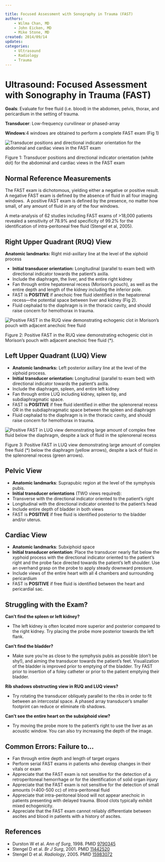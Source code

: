 ```yaml
---

title: Focused Assessment with Sonography in Trauma (FAST)
authors:
    - Wilma Chan, MD
    - John Eicken, MD 
    - Mike Stone, MD
created: 2014/09/14
updates:
categories:
    - Ultrasound
    - Radiology
    - Trauma
---
```


# Ultrasound: Focused Assessment with Sonography in Trauma (FAST)

**Goals**: Evaluate for free fluid (i.e. blood) in the abdomen, pelvis, thorax, and pericardium in the setting of trauma.

**Transducer**: Low-frequency curvilinear or phased-array

**Windows**:4 windows are obtained to perform a complete FAST exam (Fig 1)

![Transducer positions and directional indicator orientation for the abdominal and cardiac views in the FAST exam](image-1.png)

Figure 1: Transducer positions and directional indicator orientation (white dot) for the abdominal and cardiac views in the FAST exam

## Normal Reference Measurements

The FAST exam is dichotomous, yielding either a negative or positive result.  A negative FAST exam is defined by the absence of fluid in all four imaging windows.  A positive FAST exam is defined by the presence, no matter how small, of any amount of fluid in any of the four windows.

A meta-analysis of 62 studies including FAST exams of >18,000 patients revealed a sensitivity of 78.9% and specificity of 99.2% for the identification of intra-peritoneal free fluid (Stengel et al, 2005).

## Right Upper Quadrant (RUQ) View

**Anatomic landmarks:** Right mid-axillary line at the level of the xiphoid process

- **Initial transducer orientation:** Longitudinal (parallel to exam bed) with directional indicator towards the patient’s axilla.
- Include the diaphragm, the liver, and the entire right kidney
- Fan through entire hepatorenal recess (Morison’s pouch), as well as the entire depth and length of the kidney including the inferior pole. 
- FAST is **POSITIVE** if anechoic free fluid identified in the hepatorenal recess—the potential space between liver and kidney (Fig 2).
- Fluid cephalad to the diaphragm is in the thoracic cavity, and should raise concern for hemothorax in trauma.

![Positive FAST in the RUQ view demonstrating echogenic clot in Morison’s pouch with adjacent anechoic free fluid](image-2.png)

Figure 2: Positive FAST in the RUQ view demonstrating echogenic clot in Morison’s pouch with adjacent anechoic free fluid (\*).

## Left Upper Quadrant (LUQ) View

- **Anatomic landmarks:** Left posterior axillary line at the level of the xiphoid process.
- **Initial transducer orientation:** Longitudinal (parallel to exam bed) with directional indicator towards the patient’s axilla.
- Include the diaphragm, spleen, and entire left kidney
- Fan through entire LUQ including kidney, spleen tip, and subdiaphragmatic space.
- FAST is **POSITIVE** if free fluid identified in either the splenorenal recess OR in the subdiaphragmatic space between the spleen and diaphragm
- Fluid cephalad to the diaphragm is in the thoracic cavity, and should raise concern for hemothorax in trauma.

![Positive FAST in LUQ view demonstrating large amount of complex free fluid below the diaphragm, despite a lack of fluid in the splenorenal recess](image-3.png)

Figure 3: Positive FAST in LUQ view demonstrating large amount of complex free fluid (\*) below the diaphragm (yellow arrows), despite a lack of fluid in the splenorenal recess (green arrows).

## Pelvic View

- **Anatomic landmarks**: Suprapubic region at the level of the symphysis pubis.
- **Initial transducer orientations** (TWO views required):
- Transverse with the directional indicator oriented to the patient’s right
- Longitudinal with the directional indicator oriented to the patient’s head
- Include entire depth of bladder in both views
- FAST is **POSITIVE** if free fluid is identified posterior to the bladder and/or uterus.

## Cardiac View

- **Anatomic landmarks**: Subxiphoid space
- **Initial transducer orientation**: Place the transducer nearly flat below the xyphoid process with the directional indicator oriented to the patient’s right and the probe face directed towards the patient’s left shoulder. Use an overhand grasp on the probe to apply steady downward pressure.
- Include views of the entire heart with all 4 chambers and surrounding pericardium
- FAST is **POSITIVE** if free fluid is identified between the heart and pericardial sac. 

## Struggling with the Exam?

**Can’t find the spleen or left kidney?**

- The left kidney is often located more superior and posterior compared to the right kidney. Try placing the probe more posterior towards the left flank.

**Can’t find the bladder?**

- Make sure you’re as close to the symphysis pubis as possible (don’t be shy!), and aiming the transducer towards the patient’s feet. Visualization of the bladder is improved prior to emptying of the bladder. Try FAST prior to insertion of a foley catheter or prior to the patient emptying their bladder.

**Rib shadows obstructing view in RUQ and LUQ views?** 

- Try rotating the transducer obliquely parallel to the ribs in order to fit between an intercostal space. A phased array transducer’s smaller footprint can reduce or eliminate rib shadows.

**Can’t see the entire heart on the subxiphoid view?**

- Try moving the probe more to the patient’s right to use the liver as an acoustic window. You can also try increasing the depth of the image.

## Common Errors: Failure to…

- Fan through entire depth and length of target organs
- Perform serial FAST exams in patients who develop changes in their vitals or exam
- Appreciate that the FAST exam is not sensitive for the detection of a retroperitoneal hemorrhage or for the identification of solid organ injury
- Appreciate that the FAST exam is not sensitive for the detection of small amounts (&lt;400-500 cc) of intra-peritoneal fluid
- Appreciate that intra-peritoneal blood will not appear anechoic in patients presenting with delayed trauma. Blood clots typically exhibit mixed echogenicity.
- Appreciate that the FAST exam cannot reliably differentiate between ascites and blood in patients with a history of ascites.

## References

- Durston W et al. _Ann of Surg_, 1998. PMID [9790345](http://www.ncbi.nlm.nih.gov/pubmed/9790345)
- Stengel D et al. _Br J Surg_, 2001. PMID [11442520](http://www.ncbi.nlm.nih.gov/pubmed/11442520)
- Stengel D et al. _Radiology_, 2005. PMID [15983072](http://www.ncbi.nlm.nih.gov/pubmed/15983072)
